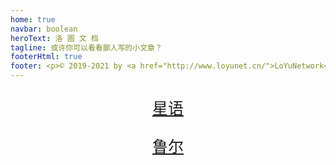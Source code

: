```yaml
---
home: true
navbar: boolean
heroText: 洛 圄 文 档
tagline: 或许你可以看看鄙人写的小文章？
footerHtml: true
footer: <p>© 2019-2021 by <a href="http://www.loyunet.cn/">LoYuNetwork</a> . All rights reserved.<br><a href="https://icp.gov.moe/?keyword=20210412" target="_blank">萌ICP备20210412号</a></p>
---
```

<p style="color:grey;font-size:25px;" align="center"><a href="./xineyc/">星语</a></p>
<p style="color:grey;font-size:25px;" align="center"><a href="./luer/">鲁尔</a></p>